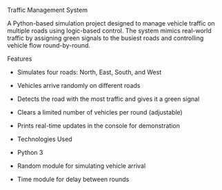 Traffic Management System

A Python-based simulation project designed to manage vehicle traffic on multiple roads using logic-based control. 
The system mimics real-world traffic by assigning green signals to the busiest roads and controlling vehicle flow round-by-round.

 Features

- Simulates four roads: North, East, South, and West
- Vehicles arrive randomly on different roads
- Detects the road with the most traffic and gives it a green signal
- Clears a limited number of vehicles per round (adjustable)
- Prints real-time updates in the console for demonstration

- Technologies Used

- Python 3
- Random module for simulating vehicle arrival
- Time module for delay between rounds
